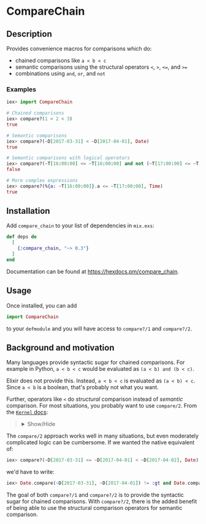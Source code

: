 # CompareChain

## Description

Provides convenience macros for comparisons which do:

  * chained comparisons like `a < b < c`
  * semantic comparisons using the structural operators `<`, `>`, `<=`, and `>=`
  * combinations using `and`, `or`, and `not`

### Examples

```elixir
iex> import CompareChain

# Chained comparisons
iex> compare?(1 < 2 < 3)
true

# Semantic comparisons
iex> compare?(~D[2017-03-31] < ~D[2017-04-01], Date)
true

# Semantic comparisons with logical operators
iex> compare?(~T[16:00:00] <= ~T[16:00:00] and not (~T[17:00:00] <= ~T[17:00:00]), Time)
false

# More complex expressions
iex> compare?(%{a: ~T[16:00:00]}.a <= ~T[17:00:00], Time)
true
```

## Installation

Add `compare_chain` to your list of dependencies in `mix.exs`:

```elixir
def deps do
  [
    {:compare_chain, "~> 0.3"}
  ]
end
```

Documentation can be found at <https://hexdocs.pm/compare_chain>.

## Usage

Once installed, you can add

```elixir
import CompareChain
```

to your `defmodule` and you will have access to `compare?/1` and `compare?/2`.

## Background and motivation

Many languages provide syntactic sugar for chained comparisons.
For example in Python, `a < b < c` would be evaluated as `(a < b) and (b < c)`.

Elixir does not provide this.
Instead, `a < b < c` is evaluated as `(a < b) < c`.
Since `a < b` is a boolean, that's probably not what you want.

Further, operators like `<` do _structural_ comparison instead of _semantic_ comparison.
For most situations, you probably want to use `compare/2`.
From the [`Kernel` docs](https://hexdocs.pm/elixir/Kernel.html#module-structural-comparison):

<blockquote>
<details>

<summary>Show/Hide</summary>

The comparison functions in this module perform structural comparison.
This means structures are compared based on their representation and not on their semantic value.
This is specially important for functions that are meant to provide ordering, such as <code>&gt;/2</code>, <code>&lt;/2</code>, <code>&gt;=/2</code>, <code>&lt;=/2</code>, <code>min/2</code>, and <code>max/2</code>.
For example:

<pre>
<code>
~D[2017-03-31] > ~D[2017-04-01]
</code>
</pre>

returns <code>true</code> because structural comparison compares the <code>:day</code> field before <code>:month</code> or <code>:year</code>.
Therefore, when comparing structs, you often use the <code>compare/2</code> function made available by the structs modules themselves:

<pre>
<code>
iex> Date.compare(~D[2017-03-31], ~D[2017-04-01])
:lt
</code>
</pre>

</details>
</blockquote>

The `compare/2` approach works well in many situations, but even moderately complicated logic can be cumbersome.
If we wanted the native equivalent of:

```elixir
iex> compare?(~D[2017-03-31] <= ~D[2017-04-01] < ~D[2017-04-02], Date)
```

we'd have to write:

```elixir
iex> Date.compare(~D[2017-03-31], ~D[2017-04-01]) != :gt and Date.compare(~D[2017-04-01]), ~D[2017-04-02]) == :lt
```

The goal of both `compare?/1` and `compare?/2` is to provide the syntactic sugar for chained comparisons.
With `compare?/2`, there is the added benefit of being able to use the structural comparison operators for semantic comparison.
